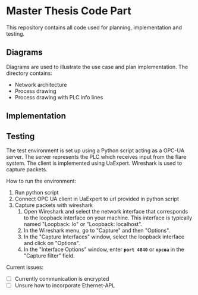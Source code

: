 # Master Thesis Code Part
This repository contains all code used for planning, implementation and testing. 

## Diagrams
Diagrams are used to illustrate the use case and plan implementation. 
The directory contains:
- Network architecture
- Process drawing
- Process drawing with PLC info lines

## Implementation

## Testing
The test environment is set up using a Python script acting as a OPC-UA server. The server represents the PLC which receives input from the flare system. The client is implemented using UaExpert. Wireshark is used to capture packets. 

How to run the environment:
1. Run python script
2. Connect OPC UA client in UaExpert to url provided in python script
3. Capture packets with wireshark
    1. Open Wireshark and select the network interface that corresponds to the loopback interface on your machine. This interface is typically named "Loopback: lo" or "Loopback: localhost".
    2. In the Wireshark menu, go to "Capture" and then "Options".
    3. In the "Capture Interfaces" window, select the loopback interface and click on "Options".
    4. In the "Interface Options" window, enter **`port 4840`** or **`opcua`** in the "Capture filter" field.

Current issues:
 - [ ] Currently communication is encrypted 
 - [ ] Unsure how to incorporate Ethernet-APL